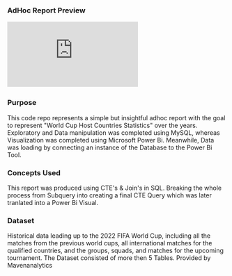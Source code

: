 ### AdHoc Report Preview
![AdHock Report](https://github.com/Lone2000/Historic-World-Cup-Adhoc-Report/blob/main/World_cup_dashboard.pdf)

### Purpose
This code repo represents a simple but insightful adhoc report with the goal to represent "World Cup Host Countries Statistics" over the years. Exploratory and Data manipulation was completed using MySQL, whereas Visualization was completed using Microsoft Power Bi. Meanwhile, Data was loading by connecting an instance of the Database to the Power Bi Tool.

### Concepts Used
This report was produced using CTE's & Join's in SQL. Breaking the whole process from Subquery into creating a final CTE Query which was later tranlated into a Power Bi Visual.

### Dataset
Historical data leading up to the 2022 FIFA World Cup, including all the matches from the previous world cups, all international matches for the qualified countries, and the groups, squads, and matches for the upcoming tournament. The Dataset consisted of more then 5 Tables. Provided by Mavenanalytics

